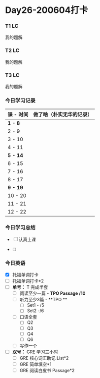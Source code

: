 # Day26-200604打卡

### T1 LC

我的题解

### T2 LC

我的题解

### T3 LC

我的题解

### 今日学习记录

| 课 - 时间  | 做了啥（朴实无华的记录） |
| ---------- | ------------------------ |
| **1 - 8**  |                          |
| 2 - 9      |                          |
| 3 - 10     |                          |
| 4 - 11     |                          |
| **5 - 14** |                          |
| 6 - 15     |                          |
| 7 - 16     |                          |
| 8 - 17     |                          |
| **9 - 19** |                          |
| 10 - 20    |                          |
| 11 - 21    |                          |
| 12 - 22    |                          |

### 今日学习总结

- [ ] 认真上课

- [ ] 

### 今日英语

- [x] 托福单词打卡
- [ ] 托福单词打卡*2
- [ ] **单号：** T 完成半套 
  - [ ] 阅读至少一篇 - **TPO Passage  /10**
  - [ ] 听力至少3篇 - **TPO **
    - [ ] Set1 - /5
    - [ ] Set2 -/6
  - [ ] 口语全套
    - [ ] Q2
    - [ ] Q3
    - [ ] Q4
    - [ ] Q6
  - [ ] 写作一个
- [ ] **双号：** GRE 学习三小时
  - [ ] GRE 核心词汇助记 List*2
  - [ ] GRE 简单填空*1
  - [ ] GRE 阅读白皮书 Passage*2